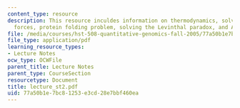 ```yaml
---
content_type: resource
description: This resource inculdes information on thermodynamics, solvent, biomolecular
  forces, protein folding problem, solving the Levinthal paradox, and Anfinsen experiment.
file: /media/courses/hst-508-quantitative-genomics-fall-2005/77a50b1e7bc81253e3cd28e7bbf460ea_lecture_st2.pdf
file_type: application/pdf
learning_resource_types:
- Lecture Notes
ocw_type: OCWFile
parent_title: Lecture Notes
parent_type: CourseSection
resourcetype: Document
title: lecture_st2.pdf
uid: 77a50b1e-7bc8-1253-e3cd-28e7bbf460ea
---
```

